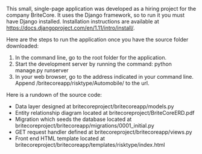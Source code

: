This small, single-page application was developed as a hiring project for the
company BriteCore. It uses the Django framework, so to run it you must have
Django installed. Installation instructions are available at
https://docs.djangoproject.com/en/1.11/intro/install/.

Here are the steps to run the application once you have the source folder
downloaded:

1) In the command line, go to the root folder for the application.
2) Start the development server by running the command:
   python manage.py runserver
3) In your web browser, go to the address indicated in your command line. Append
   /britecoreapp/risktype/Automobile/ to the url.

Here is a rundown of the source code:

- Data layer designed at britecoreproject/britecoreapp/models.py
- Entity relationship diagram located at britecoreproject/BriteCoreERD.pdf
- Migration which seeds the database located at britecoreproject/britecoreapp/migrations/0001_initial.py
- GET request handler defined at britecoreproject/britecoreapp/views.py
- Front end HTML template located at britecoreproject/britecoreapp/templates/risktype/index.html
